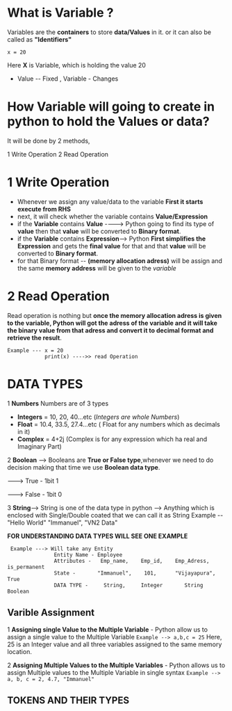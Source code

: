 # What is Variable ?
Variables are the **containers** to store **data/Values** in it. or it can also be called as **"Identifiers"**
```
x = 20
```
Here **X** is Variable, which is holding the value 20
- Value -- Fixed ,           Variable - Changes 

# How Variable will going to create in python to hold the Values or data?
It will be done by 2 methods,

1 Write Operation
2 Read Operation 
# 1 Write Operation
- Whenever we assign any value/data to the variable **First it starts execute from RHS**
- next, it will check whether the variable contains **Value/Expression**
- if the **Variable** contains **Value**   ----> Python going to find its type of **value** then that **value** will be converted to                                                      **Binary format**.
- if the **Variable** contains **Expression**--> Python **First simplifies the Expression** and gets the **final value** for that and                                                      that **value** will be converted to **Binary format**.
- for that Binary format -- **(memory allocation adress)** will be assign and the same **memory address** will be given to the *variable* 
# 2 Read Operation 
Read operation is nothing but **once the memory allocation adress is given to the variable, Python will got the adress of the variable and it will take the binary value from that adress and convert it to decimal format and retrieve the result**.
```
Example --- x = 20 
            print(x) ---->> read Operation 
```

# DATA TYPES

1 **Numbers** 
Numbers are of 3 types
- **Integers** = 10, 20, 40...etc (*Integers are whole Numbers*)
- **Float** = 10.4, 33.5, 27.4...etc ( Float for any numbers which as decimals in it)
- **Complex** = 4+2j (Complex is for any expression which ha real and Imaginary Part)

2 **Boolean** --> Booleans are **True or False type**,whenever we need to do decision making that time we use **Boolean data type**.

  ---> True  -  1bit   1
  
  ---> False -  1bit   0  

3 **String**--> String is one of the data type in python --> Anything which is enclosed with Single/Double coated that we can call it as                 String 
                Example -- "Hello World"
                "Immanuel", "VN2 Data"
           
**FOR UNDERSTANDING DATA TYPES WILL SEE ONE EXAMPLE**
```
 Example ---> Will take any Entity
               Entity Name - Employee
               Attributes -   Emp_name,    Emp_id,    Emp_Adress,     is_permanent
               State -       "Immanuel",    101,      "Vijayapura",     True
               DATA TYPE -     String,     Integer       String        Boolean
```
## Varible Assignment

1 **Assigning single Value to the Multiple Variable** - 
Python allow us to assign a single value to the Multiple Variable 
``` Example --> a,b,c = 25 ```
Here, 25 is an Integer value and all three variables assigned to the same memory location.

2 **Assigning Multiple Values to the Multiple Variables** -
Python allows us to assign Multiple values to the Multiple Variable in single syntax 
``` Example --> a, b, c = 2, 4.7, "Immanuel" ```


## TOKENS AND THEIR TYPES 




